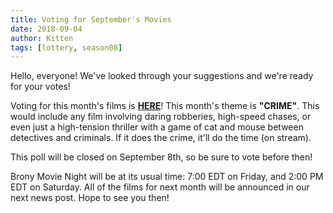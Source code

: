```yaml
---
title: Voting for September's Movies
date: 2018-09-04
author: Kitten
tags: [lottery, season08]
---
```


Hello, everyone!  We've looked through your suggestions and we're ready for your votes!

Voting for this month's films is **[HERE][lotto]**!  This month's theme is **"CRIME"**.  This would include any film involving daring robberies, high-speed chases, or even just a high-tension thriller with a game of cat and mouse between detectives and criminals.  If it does the crime, it'll do the time (on stream).

This poll will be closed on September 8th, so be sure to vote before then!

Brony Movie Night will be at its usual time: 7:00 EDT on Friday, and 2:00 PM EDT on Saturday.  All of the films for next month will be announced in our next news post.  Hope to see you then!

[lotto]: https://docs.google.com/forms/d/e/1FAIpQLSfV1vPdHYI39o_xpo2iRHajfP2OW-tpTlZU-17FnRSgweoR9A/viewform
